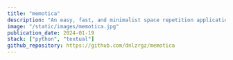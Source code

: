 ```yaml
---
title: "memotica"
description: "An easy, fast, and minimalist space repetition application for the terminal."
image: "/static/images/memotica.jpg"
publication_date: 2024-01-19
stack: ["python", "textual"]
github_repository: https://github.com/dnlzrgz/memotica
---
```


